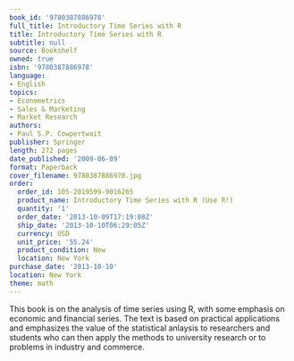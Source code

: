 ```yaml
---
book_id: '9780387886978'
full_title: Introductory Time Series with R
title: Introductory Time Series with R
subtitle: null
source: Bookshelf
owned: true
isbn: '9780387886978'
language:
- English
topics:
- Econometrics
- Sales & Marketing
- Market Research
authors:
- Paul S.P. Cowpertwait
publisher: Springer
length: 272 pages
date_published: '2009-06-09'
format: Paperback
cover_filename: 9780387886978.jpg
order:
  order_id: 105-2019599-9016265
  product_name: Introductory Time Series with R (Use R!)
  quantity: '1'
  order_date: '2013-10-09T17:19:08Z'
  ship_date: '2013-10-10T06:29:05Z'
  currency: USD
  unit_price: '55.24'
  product_condition: New
  location: New York
purchase_date: '2013-10-10'
location: New York
theme: math
---
```

This book is on the analysis of time series using R, with some emphasis on economic and financial series. The text is based on practical applications and emphasizes the value of the statistical anlaysis to researchers and students who can then apply the methods to university research or to problems in industry and commerce.
